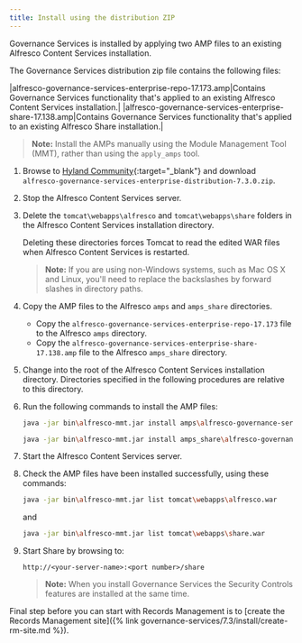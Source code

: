 ```yaml
---
title: Install using the distribution ZIP
---
```


Governance Services is installed by applying two AMP files to an existing Alfresco Content Services installation.

The Governance Services distribution zip file contains the following files:

|alfresco-governance-services-enterprise-repo-17.173.amp|Contains Governance Services functionality that's applied to an existing Alfresco Content Services installation.|
|alfresco-governance-services-enterprise-share-17.138.amp|Contains Governance Services functionality that's applied to an existing Alfresco Share installation.|

> **Note:** Install the AMPs manually using the Module Management Tool (MMT), rather than using the `apply_amps` tool.

1. Browse to [Hyland Community](https://community.hyland.com/){:target="_blank"} and download `alfresco-governance-services-enterprise-distribution-7.3.0.zip`.

2. Stop the Alfresco Content Services server.

3. Delete the `tomcat\webapps\alfresco` and `tomcat\webapps\share` folders in the Alfresco Content Services installation directory.

    Deleting these directories forces Tomcat to read the edited WAR files when Alfresco Content Services is restarted.

    > **Note:** If you are using non-Windows systems, such as Mac OS X and Linux, you'll need to replace the backslashes by forward slashes in directory paths.

4. Copy the AMP files to the Alfresco `amps` and `amps_share` directories.

    * Copy the `alfresco-governance-services-enterprise-repo-17.173` file to the Alfresco `amps` directory.
    * Copy the `alfresco-governance-services-enterprise-share-17.138.amp` file to the Alfresco `amps_share` directory.

5. Change into the root of the Alfresco Content Services installation directory. Directories specified in the following procedures are relative to this directory.

6. Run the following commands to install the AMP files:

    ```bash
    java -jar bin\alfresco-mmt.jar install amps\alfresco-governance-services-enterprise-repo-17.173.amp tomcat\webapps\alfresco.war
    ```

    ```bash
    java -jar bin\alfresco-mmt.jar install amps_share\alfresco-governance-services-enterprise-share-17.138.amp tomcat\webapps\share.war
    ```

7. Start the Alfresco Content Services server.

8. Check the AMP files have been installed successfully, using these commands:

    ```bash
    java -jar bin\alfresco-mmt.jar list tomcat\webapps\alfresco.war
    ```

    and

    ```bash
    java -jar bin\alfresco-mmt.jar list tomcat\webapps\share.war
    ```

9. Start Share by browsing to:

    `http://<your-server-name>:<port number>/share`

    > **Note:** When you install Governance Services the Security Controls features are installed at the same time.

Final step before you can start with Records Management is to [create the Records Management site]({% link governance-services/7.3/install/create-rm-site.md %}).
